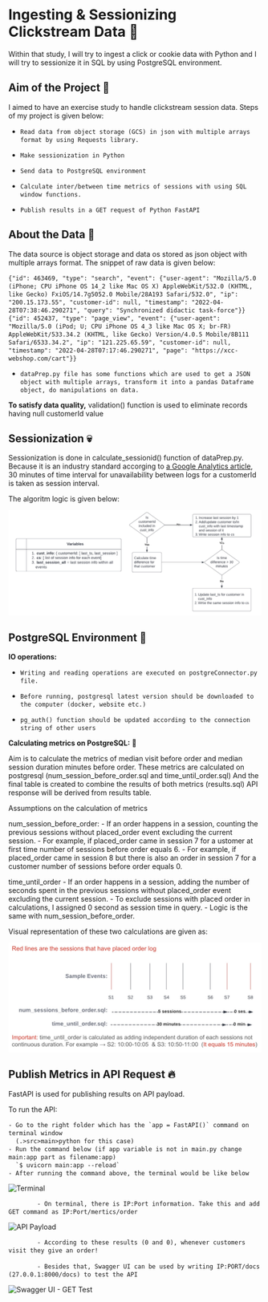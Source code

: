 # Ingesting & Sessionizing Clickstream Data 🍪

Within that study, I will try to ingest a click or cookie data with Python and I will try to sessionize it in SQL by using PostgreSQL environment. 

## Aim of the Project 🎯

I aimed to have an exercise study to handle clickstream session data. Steps of my project is given below:

-     Read data from object storage (GCS) in json with multiple arrays format by using Requests library. 
-     Make sessionization in Python 
-     Send data to PostgreSQL environment 
-     Calculate inter/between time metrics of sessions with using SQL window functions.
-     Publish results in a GET request of Python FastAPI 

## About the Data 💾

The data source is object storage and data os stored as json object with multiple arrays format.
The snippet of raw data is given below:

```
{"id": 463469, "type": "search", "event": {"user-agent": "Mozilla/5.0 (iPhone; CPU iPhone OS 14_2 like Mac OS X) AppleWebKit/532.0 (KHTML, like Gecko) FxiOS/14.7g5052.0 Mobile/28A193 Safari/532.0", "ip": "200.15.173.55", "customer-id": null, "timestamp": "2022-04-28T07:38:46.290271", "query": "Synchronized didactic task-force"}}
{"id": 452437, "type": "page_view", "event": {"user-agent": "Mozilla/5.0 (iPod; U; CPU iPhone OS 4_3 like Mac OS X; br-FR) AppleWebKit/533.34.2 (KHTML, like Gecko) Version/4.0.5 Mobile/8B111 Safari/6533.34.2", "ip": "121.225.65.59", "customer-id": null, "timestamp": "2022-04-28T07:17:46.290271", "page": "https://xcc-webshop.com/cart"}}
```
 
-     dataPrep.py file has some functions which are used to get a JSON object with multiple arrays, transform it into a pandas Dataframe object, do manipulations on data. 

 **To satisfy data quality,** validation() function is used to eliminate records having null customerId value

## Sessionization 💀

Sessionization is done in calculate_sessionid() function of dataPrep.py. Because it is an industry standard accorging to [a Google Analytics article](https://support.google.com/analytics/answer/2731565?hl=en#zippy=%2Cin-this-article), 30 minutes of time interval for unavailability between logs for a customerId is taken as session interval. 

The algoritm logic is given below:

![Algorithm Logic](session_algorithm.jpg)
          

## PostgreSQL Environment 🐘

**IO operations:** 

-     Writing and reading operations are executed on postgreConnector.py file. 
-     Before running, postgresql latest version should be downloaded to the computer (docker, website etc.)
-     pg_auth() function should be updated according to the connection string of other users

**Calculating metrics on PostgreSQL:** 🧮
        
Aim is to calculate the metrics of median visit before order and median session duration minutes before order. 
These metrics are calculated on postgresql (num_session_before_order.sql and time_until_order.sql)
And the final table is created to combine the results of both metrics (results.sql)
API response will be derived from results table.

Assumptions on the calculation of metrics

num_session_before_order: 
    - If an order happens in a session, counting the previous sessions without placed_order event 
      excluding the current session. 
    - For example, if placed_order came in session 7 for a ustomer at first time
      number of sessions before order equals 6. 
    - For example, if placed_order came in session 8 but there is also an order in session 7 for a customer
      number of sessions before order equals 0. 

time_until_order
    - If an order happens in a session, adding the number of seconds spent in the previous sessions 
      without placed_order event excluding the current session. 
    - To exclude sessions with placed order in calculations, I assigned 0 second as session time in query.
    - Logic is the same with num_session_before_order.

Visual representation of these two calculations are given as:

![SQL Calculation Logic](sql_calculation_logic.jpg)


## Publish Metrics in API Request 🔥

FastAPI is used for publishing results on API payload.

To run the API:

    - Go to the right folder which has the `app = FastAPI()` command on terminal window 
      (.>src>main>python for this case)  
    - Run the command below (if app variable is not in main.py change main:app part as filename:app)
      `$ uvicorn main:app --reload`
    - After running the command above, the terminal would be like below
        
![Terminal](https://github.com/BurakCakan/Xccelerated-de-assignment-submission/blob/f89d1b5a35fc56f8b57f29afc052211e8e270c16/terminal.jpg)

            - On terminal, there is IP:Port information. Take this and add GET command as IP:Port/mertics/order

![API Payload](https://github.com/BurakCakan/Xccelerated-de-assignment-submission/blob/f89d1b5a35fc56f8b57f29afc052211e8e270c16/payload.jpg)

            - According to these results (0 and 0), whenever customers visit they give an order!

            - Besides that, Swagger UI can be used by writing IP:PORT/docs (27.0.0.1:8000/docs) to test the API

![Swagger UI - GET Test](https://github.com/BurakCakan/Xccelerated-de-assignment-submission/blob/f89d1b5a35fc56f8b57f29afc052211e8e270c16/swagger.jpg)


